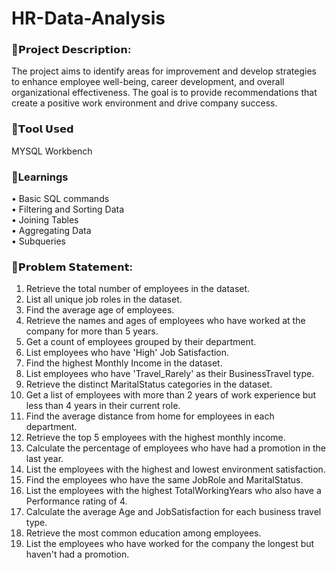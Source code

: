 # HR-Data-Analysis

### 📌𝗣𝗿𝗼𝗷𝗲𝗰𝘁 𝗗𝗲𝘀𝗰𝗿𝗶𝗽𝘁𝗶𝗼𝗻:
The project aims to identify areas for improvement and develop strategies to enhance employee well-being, career development, and overall organizational effectiveness. The goal is to provide recommendations that create a positive work environment and drive company success.


### 📌𝗧𝗼𝗼𝗹 𝗨𝘀𝗲𝗱
MYSQL Workbench

### 📌Learnings
• Basic SQL commands <br>
• Filtering and Sorting Data <br>
• Joining Tables <br>
• Aggregating Data <br>
• Subqueries

### 📌𝗣𝗿𝗼𝗯𝗹𝗲𝗺 𝗦𝘁𝗮𝘁𝗲𝗺𝗲𝗻𝘁:
1. Retrieve the total number of employees in the dataset.
2. List all unique job roles in the dataset.
3. Find the average age of employees.
4. Retrieve the names and ages of employees who have worked at the company for more than 5 years.
5. Get a count of employees grouped by their department.
6. List employees who have 'High' Job Satisfaction.
7. Find the highest Monthly Income in the dataset.
8. List employees who have 'Travel_Rarely' as their BusinessTravel type.
9. Retrieve the distinct MaritalStatus categories in the dataset.
10. Get a list of employees with more than 2 years of work experience but less than 4 years in their current role.
11. Find the average distance from home for employees in each department.
12. Retrieve the top 5 employees with the highest monthly income.
13. Calculate the percentage of employees who have had a promotion in the last year.
14. List the employees with the highest and lowest environment satisfaction.
15. Find the employees who have the same JobRole and MaritalStatus.
16. List the employees with the highest TotalWorkingYears who also have a Performance rating of 4.
17. Calculate the average Age and JobSatisfaction for each business travel type.
18. Retrieve the most common education among employees.
19. List the employees who have worked for the company the longest but haven't had a promotion.
